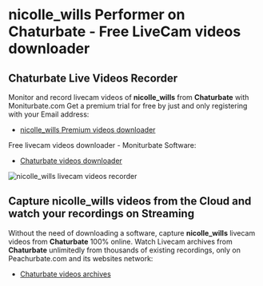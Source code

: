 # nicolle_wills Performer on Chaturbate - Free LiveCam videos downloader

## Chaturbate Live Videos Recorder

Monitor and record livecam videos of **nicolle_wills** from **Chaturbate** with Moniturbate.com
Get a premium trial for free by just and only registering with your Email address:
* [nicolle_wills Premium videos downloader](https://moniturbate.com/request-demo-licence-key.html)

Free livecam videos downloader - Moniturbate Software:
* [Chaturbate videos downloader](https://moniturbate.com/moniturbate-download-software.html)

![nicolle_wills livecam videos recorder](https://peachurnet.com/templates/moniturbate-software.png)


## Capture nicolle_wills videos from the Cloud and watch your recordings on Streaming

Without the need of downloading a software, capture **nicolle_wills** livecam videos from **Chaturbate** 100% online.
Watch Livecam archives from **Chaturbate** unlimitedly from thousands of existing recordings, only on Peachurbate.com and its websites network:
* [Chaturbate videos archives](https://peachurnet.com/)